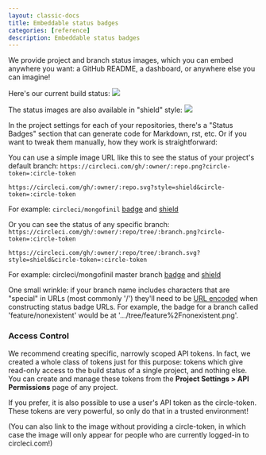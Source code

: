 ```yaml
---
layout: classic-docs
title: Embeddable status badges
categories: [reference]
description: Embeddable status badges
---
```


We provide project and branch status images, which you can embed anywhere you want: a GitHub
README, a dashboard, or anywhere else you can imagine!

Here's our current build status:
![](https://circleci.com/gh/circleci/circle.png?circle-token=3cc80b12ab3627373c76e13735b8bc00a1259b9e)

The status images are also available in "shield" style:
![](https://circleci.com/gh/circleci/circle.svg?style=shield&circle-token=3cc80b12ab3627373c76e13735b8bc00a1259b9e)

In the project settings for each of your repositories, there's a "Status Badges" section that can generate code for Markdown, rst, etc.  Or if you want to tweak them manually, how they work is straightforward:

You can use a simple image URL like this to see the status of your project's default branch:
`https://circleci.com/gh/:owner/:repo.png?circle-token=:circle-token`

`https://circleci.com/gh/:owner/:repo.svg?style=shield&circle-token=:circle-token`

For example:
`circleci/mongofinil` [badge](https://circleci.com/gh/circleci/mongofinil.png?circle-token=b14acf911433d315298235b0c2fbf7b2670a92a8)
and [shield](https://circleci.com/gh/circleci/mongofinil.svg?&style=shield&circle-token=b14acf911433d315298235b0c2fbf7b2670a92a8)

Or you can see the status of any specific branch: `https://circleci.com/gh/:owner/:repo/tree/:branch.png?circle-token=:circle-token`

`https://circleci.com/gh/:owner/:repo/tree/:branch.svg?style=shield&circle-token=:circle-token`

For example:
circleci/mongofinil master branch
[badge](https://circleci.com/gh/circleci/mongofinil/tree/master.png?circle-token=b14acf911433d315298235b0c2fbf7b2670a92a8)
and [shield](https://circleci.com/gh/circleci/mongofinil/tree/master.svg?style=shield&circle-token=b14acf911433d315298235b0c2fbf7b2670a92a8)

One small wrinkle: if your branch name includes characters that are "special" in URLs (most commonly '/') they'll need to be
[URL encoded](http://www.w3schools.com/tags/ref_urlencode.asp)
when constructing status badge URLs. For example, the badge for a branch called 'feature/nonexistent' would be at '.../tree/feature%2Fnonexistent.png'.


### Access Control

We recommend creating specific, narrowly scoped API tokens. In fact, we created a whole
class of tokens just for this purpose: tokens which give read-only access to the build
status of a single project, and nothing else. You can create and manage these tokens from
the **Project Settings &gt; API Permissions** page of any project.

If you prefer, it is also possible to use a user's API token as the circle-token. These
tokens are very powerful, so only do that in a trusted environment!

(You can also link to the image without providing a circle-token, in which case the image
will only appear for people who are currently logged-in to circleci.com!)
